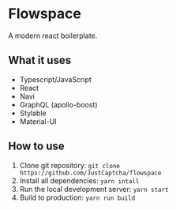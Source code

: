 # Flowspace

A modern react boilerplate.

## What it uses

* Typescript/JavaScript
* React
* Navi
* GraphQL (apollo-boost)
* Stylable
* Material-UI

## How to use

1. Clone git repository: `git clone https://github.com/JustCaptcha/flowspace`
2. Install all dependencies: `yarn intall`
3. Run the local development server: `yarn start`
4. Build to production: `yarn run build`
